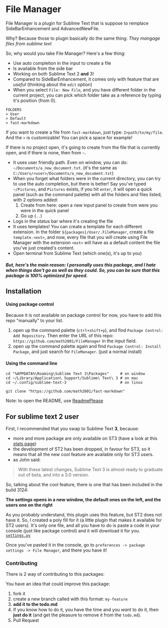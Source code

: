 # File Manager

File Manager is a plugin for Sublime Text that is suppose to remplace SideBarEnhancement and AdvancedNewFile.

Why? Because those to plugin basically do the same thing: *They mangage files from sublime text*

So, why would you take File Manager? Here's a few thing:

- Use auto completion in the input to create a file
- Is available from the side bar
- Working on both Sublime Text 2 **and** 3!
- Compared to SideBarEnhancement, it comes only with feature that are *useful* (thinking about the `edit` option)
- When you select `File: New File`, and you have different folder in the current project, you can pick which folder take as a reference by typing it's position (from 0).

```
FOLDERS
> User
> Default
> fast-markdown
```

If you want to create a file from `fast-markdown`, just type: `2>path/to/my/file`. And the `>` is customizable! You can pick a space for example!

If there is no project open, it's going to create from the file that is currently open, and if there is none, then from `~`.

- It uses user friendly path. Even on window, you can do: `~/Documents/a_new_document.txt`. (it's the same as `C:/Users/<user>/Documents/a_new_document.txt`)
- When you forget what folders were in the current directory, you can try to use the auto completion, but there is better! Say you've typed `~/Pictures`, and `Pictures` exists, if you hit `enter`, it will open a quick panel (such as the command palette) with all the folders and files listed, with 2 options added:
    1. Create from here: open a new input panel to create from were you were in the quick panel
    2. Go up (`..`)
- Logs in the status bar where it's creating the file
- It uses templates! You can create a template for each different extension. In the folder `${packages}/User/.FileManager`, create a file `template.<ext>`, and now, every file that you will create using File Manager with the extension `<ext>` will have as a default content the file you've just created's content.
- Open terminal from Sublime Text (which one(s), it's up to you)

##### But, here's the main reason: I personally uses this package, and I hate when things don't go as well as they could. So, you can be sure that this package is 100% optimized for *speed*.



## Installation

#### Using package control

Because it is not available on package control for now, you have to add this repo "manually" to your list.

1. open up the command palette (`ctrl+shift+p`), and find `Package Control: Add Repository`. Then enter the URL of this repo: `https://github.com/math2001/FileManager` in the input field.
2. open up the command palette again and find `Package Control: Install Package`, and just search for `FileManager`. (just a normal install)

#### Using the command line

```
cd "%APPDATA%\Roaming\Sublime Text 3\Packages"     # on window
cd ~/Library/Application\ Support/Sublime\ Text\ 3 # on mac
cd ~/.config/sublime-text-3                        # on linux

git clone "https://github.com/math2001/fast-markdown"
```

Note: to open the README, use [ReadmePlease](https://packagecontrol.io/packages/ReadmePlease)

## For sublime text **2** user

First, I recommended that you swap to Sublime Text **3**, because:

- more and more package are only available on ST3 (have a look at this [stats page](https://packagecontrol.io/stats))
- the development of ST2 has been dropped, in favour for ST3, so it means that all the new cool feature are available only for ST3 users.
- as John said:

> With these latest changes, Sublime Text 3 is almost ready to graduate out of beta, and into a 3.0 version.


So, talking about the cool feature, there is one that has been included in the build 3124:

**The settings opens in a new window, the default ones on the left, and the users one on the right**

As you probably understand, this plugin uses this feature, but ST2 does not have it. So, I created a poly fill for it (a little plugin that makes it available for ST2 users). It's only one file, and all you have to do is paste a code in your console (just like package control) and it will download it for you. [`settings.py`](https://gist.github.com/math2001/6cd5cbb9d2741654c2e994d33c395729#file-settings-py-L27)

Once you've pasted it in the console, go to `preferences -> package settings -> File Manager`, and there you have it!

### Contributing

There is 2 way of contributing to this packages:

You have an idea that could improve this package:

1. fork it
2. create a new branch called with this format: `my-feature`
3. **add it to the todo.md**
4. If you know how to do it, you have the time and you *want* to do it, then **just do it** (and get the pleasure to remove it from the `todo.md`).
5. Pull Request
